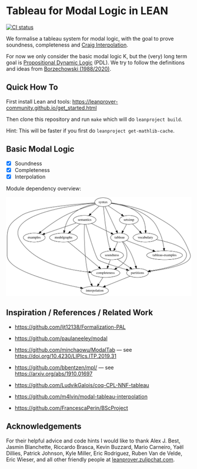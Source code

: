 # Tableau for Modal Logic in LEAN

[![CI status](https://github.com/m4lvin/tablean/actions/workflows/build.yml/badge.svg)](https://github.com/m4lvin/tablean/actions/workflows/build.yml)

We formalise a tableau system for modal logic, with the goal to prove soundness, completeness and [Craig Interpolation](https://en.wikipedia.org/wiki/Craig_interpolation).

For now we only consider the basic modal logic K, but the (very) long term goal is [Propositional Dynamic Logic](https://plato.stanford.edu/entries/logic-dynamic/) (PDL).
We try to follow the definitions and ideas from [Borzechowski (1988/2020)](https://malv.in/2020/borzechowski-pdl/).


## Quick How To

First install Lean and tools: <https://leanprover-community.github.io/get_started.html>

Then clone this repository and run `make` which will do `leanproject build`.

Hint: This will be faster if you first do `leanproject get-mathlib-cache`.


## Basic Modal Logic

- [x] Soundness
- [x] Completeness
- [x] Interpolation

Module dependency overview:

![Dependency graph](./dependencies.svg)


## Inspiration / References / Related Work

- https://github.com/ljt12138/Formalization-PAL

- https://github.com/paulaneeley/modal

- https://github.com/minchaowu/ModalTab — see https://doi.org/10.4230/LIPIcs.ITP.2019.31

- https://github.com/bbentzen/mpl/ — see https://arxiv.org/abs/1910.01697

- https://github.com/LudvikGalois/coq-CPL-NNF-tableau

- https://github.com/m4lvin/modal-tableau-interpolation

- https://github.com/FrancescaPerin/BScProject


## Acknowledgements

For their helpful advice and code hints I would like to thank
Alex J. Best,
Jasmin Blanchette,
Riccardo Brasca,
Kevin Buzzard,
Mario Carneiro,
Yaël Dillies,
Patrick Johnson,
Kyle Miller,
Eric Rodriguez,
Ruben Van de Velde,
Eric Wieser,
and all other friendly people at [leanprover.zulipchat.com](https://leanprover.zulipchat.com/).
